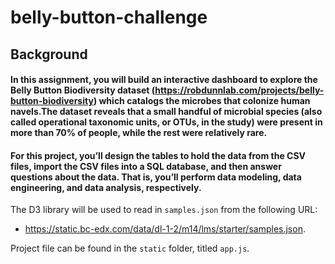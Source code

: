 # belly-button-challenge

## Background
#### In this assignment, you will build an interactive dashboard to explore the Belly Button Biodiversity dataset (https://robdunnlab.com/projects/belly-button-biodiversity) which catalogs the microbes that colonize human navels.The dataset reveals that a small handful of microbial species (also called operational taxonomic units, or OTUs, in the study) were present in more than 70% of people, while the rest were relatively rare.

#### For this project, you’ll design the tables to hold the data from the CSV files, import the CSV files into a SQL database, and then answer questions about the data. That is, you’ll perform data modeling, data engineering, and data analysis, respectively.

The D3 library will be used to read in ```samples.json``` from the following URL:
- https://static.bc-edx.com/data/dl-1-2/m14/lms/starter/samples.json.

Project file can be found in the ```static``` folder, titled ```app.js```. 


